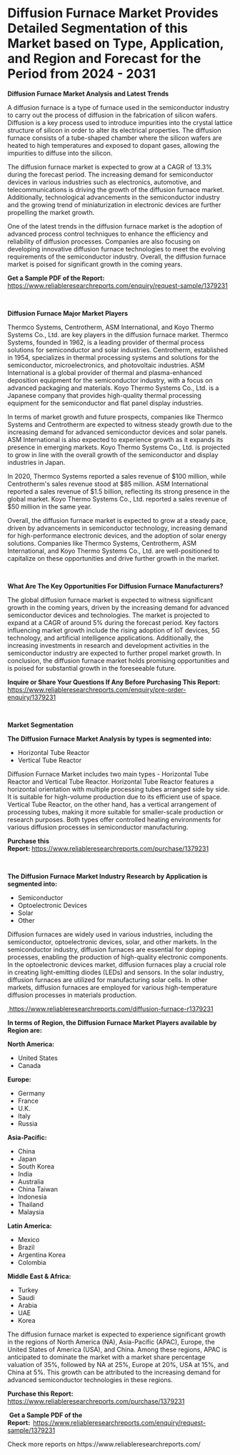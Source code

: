 <p><h1>Diffusion Furnace Market Provides Detailed Segmentation of this Market based on Type, Application, and Region and Forecast for the Period from 2024 - 2031</h1></p><p><strong>Diffusion Furnace Market Analysis and Latest Trends</strong></p>
<p><p>A diffusion furnace is a type of furnace used in the semiconductor industry to carry out the process of diffusion in the fabrication of silicon wafers. Diffusion is a key process used to introduce impurities into the crystal lattice structure of silicon in order to alter its electrical properties. The diffusion furnace consists of a tube-shaped chamber where the silicon wafers are heated to high temperatures and exposed to dopant gases, allowing the impurities to diffuse into the silicon.</p><p>The diffusion furnace market is expected to grow at a CAGR of 13.3% during the forecast period. The increasing demand for semiconductor devices in various industries such as electronics, automotive, and telecommunications is driving the growth of the diffusion furnace market. Additionally, technological advancements in the semiconductor industry and the growing trend of miniaturization in electronic devices are further propelling the market growth.</p><p>One of the latest trends in the diffusion furnace market is the adoption of advanced process control techniques to enhance the efficiency and reliability of diffusion processes. Companies are also focusing on developing innovative diffusion furnace technologies to meet the evolving requirements of the semiconductor industry. Overall, the diffusion furnace market is poised for significant growth in the coming years.</p></p>
<p><strong>Get a Sample PDF of the Report:&nbsp;</strong> <a href="https://www.reliableresearchreports.com/enquiry/request-sample/1379231">https://www.reliableresearchreports.com/enquiry/request-sample/1379231</a></p>
<p>&nbsp;</p>
<p><strong>Diffusion Furnace Major Market Players</strong></p>
<p><p>Thermco Systems, Centrotherm, ASM International, and Koyo Thermo Systems Co., Ltd. are key players in the diffusion furnace market. Thermco Systems, founded in 1962, is a leading provider of thermal process solutions for semiconductor and solar industries. Centrotherm, established in 1954, specializes in thermal processing systems and solutions for the semiconductor, microelectronics, and photovoltaic industries. ASM International is a global provider of thermal and plasma-enhanced deposition equipment for the semiconductor industry, with a focus on advanced packaging and materials. Koyo Thermo Systems Co., Ltd. is a Japanese company that provides high-quality thermal processing equipment for the semiconductor and flat panel display industries.</p><p>In terms of market growth and future prospects, companies like Thermco Systems and Centrotherm are expected to witness steady growth due to the increasing demand for advanced semiconductor devices and solar panels. ASM International is also expected to experience growth as it expands its presence in emerging markets. Koyo Thermo Systems Co., Ltd. is projected to grow in line with the overall growth of the semiconductor and display industries in Japan.</p><p>In 2020, Thermco Systems reported a sales revenue of $100 million, while Centrotherm's sales revenue stood at $85 million. ASM International reported a sales revenue of $1.5 billion, reflecting its strong presence in the global market. Koyo Thermo Systems Co., Ltd. reported a sales revenue of $50 million in the same year.</p><p>Overall, the diffusion furnace market is expected to grow at a steady pace, driven by advancements in semiconductor technology, increasing demand for high-performance electronic devices, and the adoption of solar energy solutions. Companies like Thermco Systems, Centrotherm, ASM International, and Koyo Thermo Systems Co., Ltd. are well-positioned to capitalize on these opportunities and drive further growth in the market.</p></p>
<p>&nbsp;</p>
<p><strong>What Are The Key Opportunities For Diffusion Furnace Manufacturers?</strong></p>
<p><p>The global diffusion furnace market is expected to witness significant growth in the coming years, driven by the increasing demand for advanced semiconductor devices and technologies. The market is projected to expand at a CAGR of around 5% during the forecast period. Key factors influencing market growth include the rising adoption of IoT devices, 5G technology, and artificial intelligence applications. Additionally, the increasing investments in research and development activities in the semiconductor industry are expected to further propel market growth. In conclusion, the diffusion furnace market holds promising opportunities and is poised for substantial growth in the foreseeable future.</p></p>
<p><strong>Inquire or Share Your Questions If Any Before Purchasing This Report:</strong> <a href="https://www.reliableresearchreports.com/enquiry/pre-order-enquiry/1379231">https://www.reliableresearchreports.com/enquiry/pre-order-enquiry/1379231</a></p>
<p>&nbsp;</p>
<p><strong>Market Segmentation</strong></p>
<p><strong>The Diffusion Furnace Market Analysis by types is segmented into:</strong></p>
<p><ul><li>Horizontal Tube Reactor</li><li>Vertical Tube Reactor</li></ul></p>
<p><p>Diffusion Furnace Market includes two main types - Horizontal Tube Reactor and Vertical Tube Reactor. Horizontal Tube Reactor features a horizontal orientation with multiple processing tubes arranged side by side. It is suitable for high-volume production due to its efficient use of space. Vertical Tube Reactor, on the other hand, has a vertical arrangement of processing tubes, making it more suitable for smaller-scale production or research purposes. Both types offer controlled heating environments for various diffusion processes in semiconductor manufacturing.</p></p>
<p><strong>Purchase this Report:&nbsp;</strong><a href="https://www.reliableresearchreports.com/purchase/1379231">https://www.reliableresearchreports.com/purchase/1379231</a></p>
<p>&nbsp;</p>
<p><strong>The Diffusion Furnace Market Industry Research by Application is segmented into:</strong></p>
<p><ul><li>Semiconductor</li><li>Optoelectronic Devices</li><li>Solar</li><li>Other</li></ul></p>
<p><p>Diffusion furnaces are widely used in various industries, including the semiconductor, optoelectronic devices, solar, and other markets. In the semiconductor industry, diffusion furnaces are essential for doping processes, enabling the production of high-quality electronic components. In the optoelectronic devices market, diffusion furnaces play a crucial role in creating light-emitting diodes (LEDs) and sensors. In the solar industry, diffusion furnaces are utilized for manufacturing solar cells. In other markets, diffusion furnaces are employed for various high-temperature diffusion processes in materials production.</p></p>
<p><a href="https://www.reliableresearchreports.com/diffusion-furnace-r1379231">&nbsp;https://www.reliableresearchreports.com/diffusion-furnace-r1379231</a></p>
<p><strong>In terms of Region, the Diffusion Furnace Market Players available by Region are:</strong></p>
<p>
    <p> <strong> North America: </strong>
        <ul>
            <li>United States</li>
            <li>Canada</li>
        </ul>
        </p> 
    <p> <strong> Europe: </strong>
        <ul>
            <li>Germany</li>
            <li>France</li>
            <li>U.K.</li>
            <li>Italy</li>
            <li>Russia</li>
        </ul>
        </p> 
    <p> <strong> Asia-Pacific: </strong>
        <ul>
            <li>China</li>
            <li>Japan</li>
            <li>South Korea</li>
            <li>India</li>
            <li>Australia</li>
            <li>China Taiwan</li>
            <li>Indonesia</li>
            <li>Thailand</li>
            <li>Malaysia</li>
        </ul>
        </p> 
    <p> <strong> Latin America: </strong>
        <ul>
            <li>Mexico</li>
            <li>Brazil</li>
            <li>Argentina Korea</li>
            <li>Colombia</li>
        </ul>
        </p> 
    <p> <strong> Middle East & Africa: </strong>
        <ul>
            <li>Turkey</li>
            <li>Saudi</li>
            <li>Arabia</li>
            <li>UAE</li>
            <li>Korea</li>
        </ul>
    </p>
    </p>
<p><p>The diffusion furnace market is expected to experience significant growth in the regions of North America (NA), Asia-Pacific (APAC), Europe, the United States of America (USA), and China. Among these regions, APAC is anticipated to dominate the market with a market share percentage valuation of 35%, followed by NA at 25%, Europe at 20%, USA at 15%, and China at 5%. This growth can be attributed to the increasing demand for advanced semiconductor technologies in these regions.</p></p>
<p><strong>Purchase this Report: </strong><a href="https://www.reliableresearchreports.com/purchase/1379231">https://www.reliableresearchreports.com/purchase/1379231</a></p>
<p>&nbsp;<strong>Get a Sample PDF of the Report:&nbsp;&nbsp;</strong><a href="https://www.reliableresearchreports.com/enquiry/request-sample/1379231">https://www.reliableresearchreports.com/enquiry/request-sample/1379231</a></p>
<p><strong></strong></p>
<p>Check more reports on https://www.reliableresearchreports.com/</p>